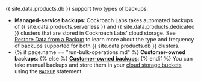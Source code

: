 {{ site.data.products.db }} support two types of backups:

- **Managed-service backups**: Cockroach Labs takes automated backups of {{ site.data.products.serverless }} and {{ site.data.products.dedicated }} clusters that are stored in Cockroach Labs' cloud storage. See [Restore Data from a Backup](../cockroachcloud/backups-page.html) to learn more about the type and frequency of backups supported for both {{ site.data.products.db }} clusters.
- {% if page.name == "run-bulk-operations.md" %} **Customer-owned backups**: {% else %} **[Customer-owned backups](../cockroachcloud/run-bulk-operations.html)**: {% endif %} You can take manual backups and store them in your [cloud storage buckets](../{{site.versions["stable"]}}/use-cloud-storage-for-bulk-operations.html) using the [`BACKUP`](../{{site.versions["stable"]}}/backup.html) statement. 
